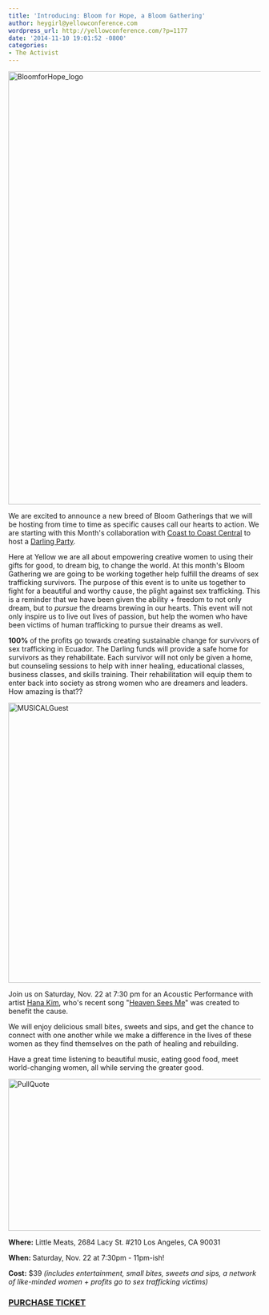 ```yaml
---
title: 'Introducing: Bloom for Hope, a Bloom Gathering'
author: heygirl@yellowconference.com
wordpress_url: http://yellowconference.com/?p=1177
date: '2014-11-10 19:01:52 -0800'
categories:
- The Activist
---
```

<p><a href="http://yellowconference.com/wp-content/uploads/2014/11/BloomforHope_logo.jpg"><img class="alignnone size-full wp-image-1199" alt="BloomforHope_logo" src="http://yellowconference.com/wp-content/uploads/2014/11/BloomforHope_logo.jpg" width="700" height="866" /></a></p>
<p>We are excited to announce a new breed of Bloom Gatherings that we will be hosting from time to time as specific causes call our hearts to action. We are starting with this Month's collaboration with <a href="http://www.coasttocoastcentral.com/" target="_blank">Coast to Coast Central</a> to host a <a href="http://www.coasttocoastcentral.com/thedarlingparty/" target="_blank">Darling Party</a>.</p>
<p>Here at Yellow we are all about empowering creative women to using their gifts for good, to dream big, to change the world. At this month's Bloom Gathering we are going to be working together help fulfill the dreams of sex trafficking survivors.&nbsp;The purpose of this event is to unite us together to fight for a beautiful and worthy cause, the plight against sex trafficking. This is a reminder that we have been given the ability + freedom to not only dream, but to <em>pursue</em> the dreams brewing in our hearts. This event will not only inspire us to live out lives of passion, but help the women who have been victims of human trafficking to pursue their dreams as well.</p>
<p><strong>100%</strong> of the profits go towards creating sustainable change for survivors of sex trafficking in Ecuador. The Darling funds will provide a safe home for survivors as they rehabilitate. Each survivor will not only be given a home, but counseling sessions to help with inner healing, educational classes, business classes, and skills training. Their rehabilitation will equip them to enter back into society as strong women who are dreamers and leaders. How amazing is that??</p>
<p><a href="http://yellowconference.com/wp-content/uploads/2014/11/MUSICALGuest.jpg"><img class="alignnone size-full wp-image-1190" alt="MUSICALGuest" src="http://yellowconference.com/wp-content/uploads/2014/11/MUSICALGuest.jpg" width="700" height="560" /></a></p>
<p>Join us on&nbsp;Saturday, Nov. 22 at 7:30 pm&nbsp;for an Acoustic Performance with artist <a href="http://www.hanakim.org/hanakim/News/News.html" target="_blank">Hana Kim</a>, who's recent song "<a href="https://www.youtube.com/watch?v=WrWtc_wXAjM" target="_blank">Heaven Sees Me</a>" was created to benefit the cause.</p>
<p>We will&nbsp;enjoy&nbsp;delicious small bites, sweets and sips, and get the chance to connect with one another while we make a difference in the lives of these women as they find themselves on the&nbsp;path of healing and rebuilding.</p>
<p>Have a great time listening to beautiful music, eating good food, meet world-changing women, all while serving the greater good.</p>
<p><a href="http://yellowconference.com/wp-content/uploads/2014/11/PullQuote2.jpg"><img class="alignnone size-full wp-image-1205" alt="PullQuote" src="http://yellowconference.com/wp-content/uploads/2014/11/PullQuote2.jpg" width="700" height="304" /></a></p>
<p><strong>Where:</strong>&nbsp;Little Meats,&nbsp;2684 Lacy St. #210 Los Angeles, CA 90031</p>
<p><strong>When:&nbsp;</strong>Saturday, Nov. 22 at 7:30pm&nbsp;- 11pm-ish!</p>
<p><strong>Cost:</strong> $39 <em>(includes entertainment, small bites, sweets and sips, a network of like-minded women + profits go to sex trafficking victims)</em></p>
<h3><a href="https://ti.to/yellowconference/bloom-for-hope---fighting-against-sex-trafficking" target="_blank">PURCHASE TICKET</a></h3><br />
&nbsp;</p>
